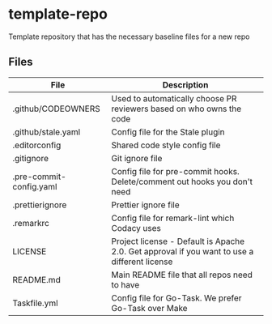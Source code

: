 # template-repo

Template repository that has the necessary baseline files for a new repo

## Files

| File                        | Description                                                                                     |
| --------------------------- | ----------------------------------------------------------------------------------------------- |
| \.github/CODEOWNERS         | Used to automatically choose PR reviewers based on who owns the code                            |
| \.github/stale\.yaml        | Config file for the Stale plugin                                                                |
| \.editorconfig              | Shared code style config file                                                                   |
| \.gitignore                 | Git ignore file                                                                                 |
| \.pre\-commit\-config\.yaml | Config file for pre\-commit hooks\. Delete/comment out hooks you don't need                     |
| \.prettierignore            | Prettier ignore file                                                                            |
| \.remarkrc                  | Config file for remark\-lint which Codacy uses                                                  |
| LICENSE                     | Project license \- Default is Apache 2\.0\. Get approval if you want to use a different license |
| README\.md                  | Main README file that all repos need to have                                                    |
| Taskfile\.yml               | Config file for Go\-Task\. We prefer Go\-Task over Make                                         |
